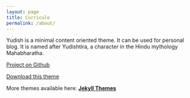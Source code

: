 ```yaml
---
layout: page
title: Curriculo
permalink: /about/
---
```



Yudish is a minimal content oriented theme. It can be used for personal blog. It is named after Yudishtira, a character in the Hindu mythology Mahabharatha.

[Project on Github](https://github.com/sharu725/yudish)

[Download this theme](https://github.com/sharu725/yudish/archive/master.zip)

More themes available here: [**Jekyll Themes**](http://blog.webjeda.com/jekyll-themes/)
